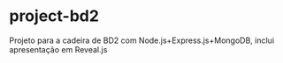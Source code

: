 project-bd2
===========

Projeto para a cadeira de BD2 com Node.js+Express.js+MongoDB, inclui apresentação em Reveal.js
